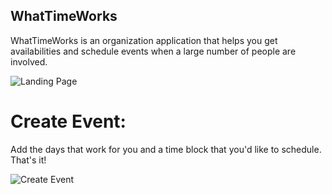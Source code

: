 ## WhatTimeWorks

WhatTimeWorks is an organization application that helps you get availabilities and schedule events when a large number of people are involved. 

![Landing Page](Images/Landing.jpg?raw=true)

# Create Event:

Add the days that work for you and a time block that you'd like to schedule. That's it!

![Create Event](https://github.com/mehularora8/WhatTimeWorks/tree/main/Images/Addevent.png)
